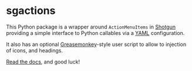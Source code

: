 # sgactions

This Python package is a wrapper around `ActionMenuItems` in [Shotgun](http://www.shotgunsoftware.com) providing a simple interface to Python callables via a [YAML](http://www.yaml.org/) configuration.

It also has an optional [Greasemonkey](http://en.wikipedia.org/wiki/Greasemonkey)-style user script to allow to injection of icons, and headings.

[Read the docs](http://sgactions.readthedocs.org/), and good luck!
